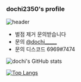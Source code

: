 ### dochi2350's profile
![header](https://capsule-render.vercel.app/api?type=waving&color=auto&height=300&section=header&text=?%20?%20?&fontSize=90)
- 벌점 제거 문의받습니다
- 문의 <a href="https://www.instagram.com/dochi_____">@dochi_____</a>
- 문의 디스코드 6969#7474

![dochi's GitHub stats](https://github-readme-stats.vercel.app/api?username=dochi2350&show_icons=true&theme=tokyonight&count_private=true)

[![Top Langs](https://github-readme-stats.vercel.app/api/top-langs/?username=dochi2350&theme=tokyonight&layout=compact&count_private=true&hide=CMake)](https://github.com/anuraghazra/github-readme-stats)
